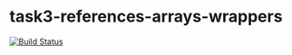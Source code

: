 # task3-references-arrays-wrappers

[![Build Status](https://travis-ci.com/itmo-java-basics-2020/task3-references-arrays-wrappers-Solovejko.svg?branch=tast-3)](https://travis-ci.com/itmo-java-basics-2020/task3-references-arrays-wrappers-Solovejko)
